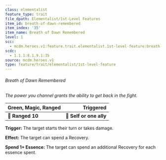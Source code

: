 ```yaml
---
class: elementalist
feature_type: trait
file_dpath: Elementalist/1st-Level Features
item_id: breath-of-dawn-remembered
item_index: '35'
item_name: Breath of Dawn Remembered
level: 1
scc:
  - mcdm.heroes.v1:feature.trait.elementalist.1st-level-feature:breath-of-dawn-remembered
scdc:
  - 1.1.1:8.1.9.1:35
source: mcdm.heroes.v1
type: feature/trait/elementalist/1st-level-feature
---
```


###### Breath of Dawn Remembered

*The power you channel grants the ability to get back in the fight.*

| **Green, Magic, Ranged** |           **Triggered** |
| ------------------------ | ----------------------: |
| **📏 Ranged 10**         | **🎯 Self or one ally** |

**Trigger:** The target starts their turn or takes damage.

**Effect:** The target can spend a Recovery.

**Spend 1+ Essence:** The target can spend an additional Recovery for each essence spent.
